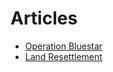 # Articles

* [Operation Bluestar](https://github.com/MananKGarg/Articles/blob/master/IAG%20related/Operation%20Bluestar.md)
* [Land Resettlement](https://github.com/MananKGarg/Articles/blob/master/IAG%20related/Land%20Resettlement.md)
